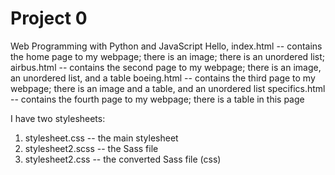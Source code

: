 # Project 0

Web Programming with Python and JavaScript
Hello,
index.html -- contains the home page to my webpage; there is an image; there is an unordered list;
airbus.html -- contains the second page to my webpage; there is an image, an unordered list, and a table
boeing.html -- contains the third page to my webpage; there is an image and a table, and an unordered list
specifics.html -- contains the fourth page to my webpage; there is a table in this page

I have two stylesheets:
1. stylesheet.css -- the main stylesheet
2. stylesheet2.scss -- the Sass file
3. stylesheet2.css -- the converted Sass file (css)
